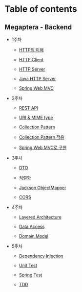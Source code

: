 # Table of contents

## Megaptera - Backend

* 1주차

  * [HTTP의 이해](week01/week01-1.md)

  * [HTTP Client](week01/week01-2.md)

  * [HTTP Server](week01/week01-3.md)

  * [Java HTTP Server](week01/week01-4.md)

  * [Spring Web MVC](week01/week01-5.md)

* 2주차

  * [REST API](week02/week02-1.md)

  * [URI & MIME type](week02/week02-2.md)

  * [Collection Pattern](week02/week02-3.md)

  * [Collection Pattern 적용](week02/week02-4.md)

  * [Spring Web MVC로 구현](week02/week02-5.md)

* 3주차

  * [DTO](week03/week03-1.md)

  * [직렬화](week03/week03-2.md)

  * [Jackson ObjectMapper](week03/week03-3.md)

  * [CORS](week03/week03-4.md)

* 4주차

  * [Layered Architecture](week04/week04-1.md)

  * [Data Access](week04/week04-2.md)

  * [Domain Model](week04/week04-3.md)

* 5주차

  * [Dependency Injection](week05/week05-1.md)

  * [Unit Test](week05/week05-2.md)

  * [Spring Test](week05/week05-3.md)

  * [TDD](week05/week05-4.md)